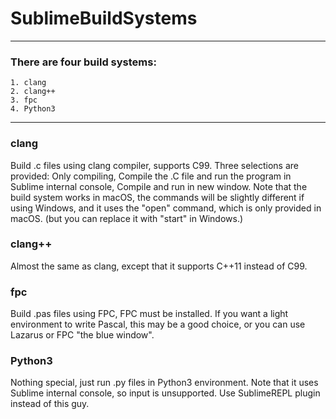 # SublimeBuildSystems
***
### There are four build systems: 
	1. clang
	2. clang++
	3. fpc
	4. Python3
***
### clang
Build .c files using clang compiler, supports C99. Three selections are provided: Only compiling, Compile the .C file and run the program in Sublime internal console, Compile and run in new window. 
Note that the build system works in macOS, the commands will be slightly different if using Windows, and it uses the "open" command, which is only provided in macOS. (but you can replace it with "start" in Windows.)
### clang++
Almost the same as clang, except that it supports C++11 instead of C99. 
### fpc
Build .pas files using FPC, FPC must be installed. 
If you want a light environment to write Pascal, this may be a good choice, or you can use Lazarus or FPC "the blue window". 
### Python3
Nothing special, just run .py files in Python3 environment. Note that it uses Sublime internal console, so input is unsupported. Use SublimeREPL plugin instead of this guy. 
